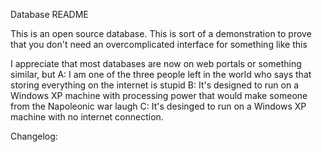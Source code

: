 
Database README

This is an open source database. This is sort of a demonstration to prove that you don't need an overcomplicated interface for something like this

I appreciate that most databases are now on web portals or something similar, but 
A: I am one of the three people left in the world who says that storing everything on the internet is stupid
B: It's designed to run on a Windows XP machine with processing power that would make someone from the Napoleonic war laugh
C: It's desinged to run on a Windows XP machine with no internet connection.

Changelog:

